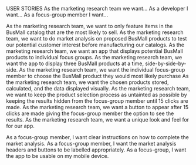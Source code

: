 USER STORIES
As the marketing research team we want...
As a developer I want...
As a focus-group member I want...

As the marketing research team, we want to only feature items in the BusMall catalog that are the most likely to sell.
As the marketing research team, we want to do market analysis on proposed BusMall products to test our potential customer interest before manufacturing our catalogs.
As the marketing research team, we want an app that displays potential BusMall products to individual focus groups.
As the marketing research team, we want the app to display three BusMall products at a time, side-by-side-by-side.
As the marketing research team, we want the individual focus-group member to choose the BusMall product they would most likely purchase
As the marketing research team, we want the chosen products stored, calculated, and the data displayed visually.
As the marketing research team, we want to keep the product selection process as untainted as possible by keeping the results hidden from the focus-group member until 15 clicks are made.
As the marketing research team, we want a button to appear after 15 clicks are made giving the focus-group member the option to see the results.
As the marketing research team, we want a unique look and feel for for our app.

As a focus-group member, I want clear instructions on how to complete the market analysis.
As a focus-group member, I want the market analysis headers and buttons to be labelled appropriately.
As a focus-group, I want the app to be usable on my mobile device.
